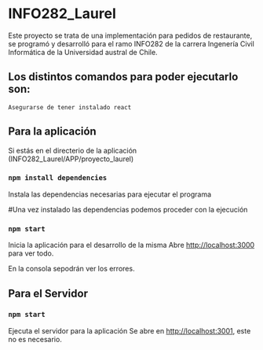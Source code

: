 # INFO282_Laurel

Este proyecto se trata de una implementación para pedidos de restaurante, se programó y desarrolló para el ramo INFO282 de la carrera Ingenería Civil Informática de la Universidad austral de Chile.

## Los distintos comandos para poder ejecutarlo son:
`Asegurarse de tener instalado react`

## Para la aplicación
Si estás en el directerio de la aplicación (INFO282_Laurel/APP/proyecto_laurel)

### `npm install dependencies`

Instala las dependencias necesarias para ejecutar el programa

#Una vez instalado las dependencias podemos proceder con la ejecución

### `npm start`

Inicia la aplicación para el desarrollo de la misma
Abre [http://localhost:3000](http://localhost:3000) para ver todo.

En la consola sepodrán ver los errores.

## Para el Servidor

### `npm start`

Ejecuta el servidor para la aplicación
Se abre en  [http://localhost:3001](http://localhost:3001), este no es necesario.
